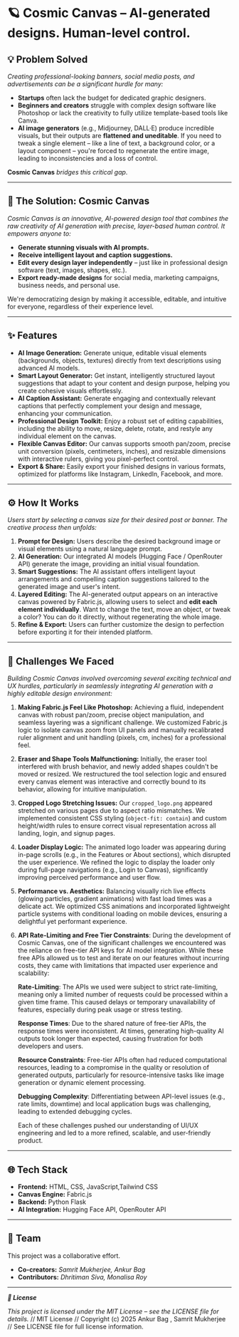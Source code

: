 # 🪐 Cosmic Canvas – AI-generated designs. Human-level control.

## 💡 Problem Solved

*Creating professional-looking banners, social media posts, and advertisements can be a significant hurdle for many:*

  * **Startups** often lack the budget for dedicated graphic designers.
  * **Beginners and creators** struggle with complex design software like Photoshop or lack the creativity to fully utilize template-based tools like Canva.
  * **AI image generators** (e.g., Midjourney, DALL·E) produce incredible visuals, but their outputs are **flattened and uneditable**. If you need to tweak a single element – like a line of text, a background color, or a layout component – you're forced to regenerate the entire image, leading to inconsistencies and a loss of control.

**Cosmic Canvas** *bridges this critical gap*.

-----

## 🚀 The Solution: Cosmic Canvas

*Cosmic Canvas is an innovative, AI-powered design tool that combines the raw creativity of AI generation with precise, layer-based human control. It empowers anyone to:*

  * **Generate stunning visuals with AI prompts.**
  * **Receive intelligent layout and caption suggestions.**
  * **Edit every design layer independently** – just like in professional design software (text, images, shapes, etc.).
  * **Export ready-made designs** for social media, marketing campaigns, business needs, and personal use.

We're democratizing design by making it accessible, editable, and intuitive for everyone, regardless of their experience level.

-----

## ✨ Features

  * **AI Image Generation:** Generate unique, editable visual elements (backgrounds, objects, textures) directly from text descriptions using advanced AI models.
  * **Smart Layout Generator:** Get instant, intelligently structured layout suggestions that adapt to your content and design purpose, helping you create cohesive visuals effortlessly.
  * **AI Caption Assistant:** Generate engaging and contextually relevant captions that perfectly complement your design and message, enhancing your communication.
  * **Professional Design Toolkit:** Enjoy a robust set of editing capabilities, including the ability to move, resize, delete, rotate, and restyle any individual element on the canvas.
  * **Flexible Canvas Editor:** Our canvas supports smooth pan/zoom, precise unit conversion (pixels, centimeters, inches), and resizable dimensions with interactive rulers, giving you pixel-perfect control.
  * **Export & Share:** Easily export your finished designs in various formats, optimized for platforms like Instagram, LinkedIn, Facebook, and more.

-----

## ⚙️ How It Works

*Users start by selecting a canvas size for their desired post or banner. The creative process then unfolds:*

1.  **Prompt for Design:** Users describe the desired background image or visual elements using a natural language prompt.
2.  **AI Generation:** Our integrated AI models (Hugging Face / OpenRouter API) generate the image, providing an initial visual foundation.
3.  **Smart Suggestions:** The AI assistant offers intelligent layout arrangements and compelling caption suggestions tailored to the generated image and user's intent.
4.  **Layered Editing:** The AI-generated output appears on an interactive canvas powered by Fabric.js, allowing users to select and **edit each element individually**. Want to change the text, move an object, or tweak a color? You can do it directly, without regenerating the whole image.
5.  **Refine & Export:** Users can further customize the design to perfection before exporting it for their intended platform.

-----

## 🧩 Challenges We Faced

*Building Cosmic Canvas involved overcoming several exciting technical and UX hurdles, particularly in seamlessly integrating AI generation with a highly editable design environment:*

1.  **Making Fabric.js Feel Like Photoshop:** Achieving a fluid, independent canvas with robust pan/zoom, precise object manipulation, and seamless layering was a significant challenge. We customized Fabric.js logic to isolate canvas zoom from UI panels and manually recalibrated ruler alignment and unit handling (pixels, cm, inches) for a professional feel.
2.  **Eraser and Shape Tools Malfunctioning:** Initially, the eraser tool interfered with brush behavior, and newly added shapes couldn't be moved or resized. We restructured the tool selection logic and ensured every canvas element was interactive and correctly bound to its behavior, allowing for intuitive manipulation.
3.  **Cropped Logo Stretching Issues:** Our `cropped_logo.png` appeared stretched on various pages due to aspect ratio mismatches. We implemented consistent CSS styling (`object-fit: contain`) and custom height/width rules to ensure correct visual representation across all landing, login, and signup pages.
4.  **Loader Display Logic:** The animated logo loader was appearing during in-page scrolls (e.g., in the Features or About sections), which disrupted the user experience. We refined the logic to display the loader only during full-page navigations (e.g., Login to Canvas), significantly improving perceived performance and user flow.
5.  **Performance vs. Aesthetics:** Balancing visually rich live effects (glowing particles, gradient animations) with fast load times was a delicate act. We optimized CSS animations and incorporated lightweight particle systems with conditional loading on mobile devices, ensuring a delightful yet performant experience.
6.  **API Rate-Limiting and Free Tier Constraints**:
During the development of Cosmic Canvas, one of the significant challenges we encountered was the reliance on free-tier API keys for AI model integration. While these free APIs allowed us to test and iterate on our features without incurring costs, they came with limitations that impacted user experience and scalability:

      **Rate-Limiting**: The APIs we used were subject to strict rate-limiting, meaning only a limited number of requests could be processed within a given time frame. This caused delays or temporary 
      unavailability of features, especially during peak usage or stress testing.

      **Response Times**: Due to the shared nature of free-tier APIs, the response times were inconsistent. At times, generating high-quality AI outputs took longer than expected, causing frustration for both 
      developers and users.

      **Resource Constraints**: Free-tier APIs often had reduced computational resources, leading to a compromise in the quality or resolution of generated outputs, particularly for resource-intensive tasks 
      like image generation or dynamic element processing.

      **Debugging Complexity**: Differentiating between API-level issues (e.g., rate limits, downtime) and local application bugs was challenging, leading to extended debugging cycles.

      Each of these challenges pushed our understanding of UI/UX engineering and led to a more refined, scalable, and user-friendly product.

-----

## 🌐 Tech Stack

  * **Frontend:** HTML, CSS, JavaScript,Tailwind CSS
  * **Canvas Engine:** Fabric.js
  * **Backend:** Python Flask
  * **AI Integration:** Hugging Face API, OpenRouter API

-----

## 🤝 Team

This project was a collaborative effort.

  * **Co-creators:** *Samrit Mukherjee, Ankur Bag*
  * **Contributors:** *Dhritiman Siva, Monalisa Roy*

-----

 ***📜 License*** 

*This project is licensed under the MIT License – see the LICENSE file for details.*
// MIT License
// Copyright (c) 2025 Ankur Bag , Samrit Mukherjee
// See LICENSE file for full license information.
